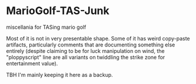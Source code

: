 # MarioGolf-TAS-Junk
miscellania for TASing mario golf


Most of it is not in very presentable shape. Some of it has weird copy-paste artifacts, particularly comments that are documenting something else entirely (despite claiming to be for luck manipulation on wind, the "ploppyscript" line are all variants on twiddling the strike zone for entertainment value).

TBH I'm mainly keeping it here as a backup.
